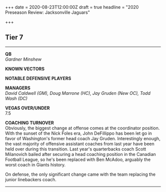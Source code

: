 +++
date = 2020-08-23T12:00:00Z
draft = true
headline = "2020 Preseason Review: Jacksonville Jaguars"

+++
## Tier 7

***

**QB**  
_Gardner Minshew_

**KNOWN VECTORS**

**NOTABLE DEFENSIVE PLAYERS**

**MANAGERS**  
_David Caldwell (GM), Doug Marrone (HC), Jay Gruden (New OC), Todd Wash (DC)_

**VEGAS OVER/UNDER**  
7\.5

**COACHING TURNOVER**  
Obviously, the biggest change at offense comes at the coordinator position. With the sunset of the Nick Foles era, John DeFillippo has been let go in favor of Washington's former head coach Jay Gruden. Interestingly enough, the vast majority of offensive assistant coaches from last year have been held over during this transition. Last year's quarterbacks coach Scott Milanovich bailed after securing a head coaching position in the Canadian Football League, so he's been replaced with Ben McAdoo, arguably the worst coach in Giants history.

On defense, the only significant change came with the team replacing the junior linebackers coach.

***